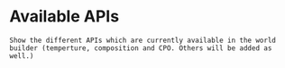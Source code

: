 Available APIs
==============

```{todo}
Show the different APIs which are currently available in the world builder (temperture, composition and CPO. Others will be added as well.)
```